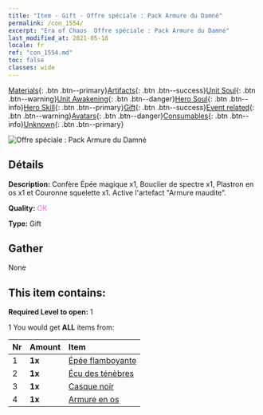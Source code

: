 ```yaml
---
title: "Item - Gift - Offre spéciale : Pack Armure du Damné"
permalink: /con_1554/
excerpt: "Era of Chaos  Offre spéciale : Pack Armure du Damné"
last_modified_at: 2021-05-18
locale: fr
ref: "con_1554.md"
toc: false
classes: wide
---
```

 [Materials](/ItemsFR/){: .btn .btn--primary}[Artifacts](/ItemsFR/Artifacts/){: .btn .btn--success}[Unit Soul](/ItemsFR/UnitSoul/){: .btn .btn--warning}[Unit Awakening](/ItemsFR/UnitAwakening/){: .btn .btn--danger}[Hero Soul](/ItemsFR/HeroSoul/){: .btn .btn--info}[Hero Skill](/ItemsFR/HeroSkill/){: .btn .btn--primary}[Gift](/ItemsFR/Gift/){: .btn .btn--success}[Event related](/ItemsFR/Events/){: .btn .btn--warning}[Avatars](/ItemsFR/Avatars/){: .btn .btn--danger}[Consumables](/ItemsFR/Consumables/){: .btn .btn--info}[Unknown](/ItemsFR/Unknown/){: .btn .btn--primary}

 ![Offre spéciale : Pack Armure du Damné](/images/t/i_907167.png)

## Détails
 **Description:** Confère Épée magique x1, Bouclier de spectre x1, Plastron en os x1 et Couronne squelette x1. Active l'artefact \"Armure maudite\".

 **Quality:** <span style="color: #DA70D6">OK</span>

 **Type:** Gift

## Gather

  None

## This item contains:

 **Required Level to open:** 1

 1 You would get **ALL** items  from:

  | Nr | Amount |     Item    |
  |:---|:-------|:------------|
  | 1 |  **1x** | [Épée flamboyante](/ItemsFR/art_121/) |  | 
  | 2 |  **1x** | [Écu des ténèbres](/ItemsFR/art_122/) |  | 
  | 3 |  **1x** | [Casque noir](/ItemsFR/art_123/) |  | 
  | 4 |  **1x** | [Armure en os](/ItemsFR/art_124/) |  | 
